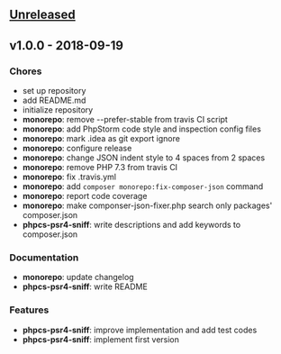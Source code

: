 ## [Unreleased]

## v1.0.0 - 2018-09-19

### Chores

- set up repository
- add README.md
- initialize repository
- **monorepo**: remove --prefer-stable from travis CI script
- **monorepo**: add PhpStorm code style and inspection config files
- **monorepo**: mark .idea as git export ignore
- **monorepo**: configure release
- **monorepo**: change JSON indent style to 4 spaces from 2 spaces
- **monorepo**: remove PHP 7.3 from travis CI
- **monorepo**: fix .travis.yml
- **monorepo**: add `composer monorepo:fix-composer-json` command
- **monorepo**: report code coverage
- **monorepo**: make componser-json-fixer.php search only packages' composer.json
- **phpcs-psr4-sniff**: write descriptions and add keywords to composer.json

### Documentation

- **monorepo**: update changelog
- **phpcs-psr4-sniff**: write README

### Features

- **phpcs-psr4-sniff**: improve implementation and add test codes
- **phpcs-psr4-sniff**: implement first version

[Unreleased]: https://github.com/suin/php/compare/v1.0.0...HEAD

